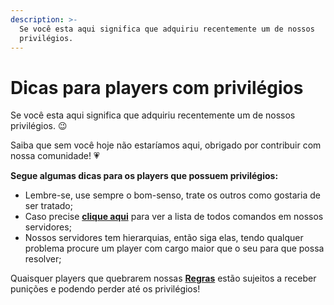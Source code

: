 ```yaml
---
description: >-
  Se você esta aqui significa que adquiriu recentemente um de nossos
  privilégios.
---
```


# Dicas para players com privilégios

Se você esta aqui significa que adquiriu recentemente um de nossos privilégios. 😉

Saiba que sem você hoje não estaríamos aqui, obrigado por contribuir com nossa comunidade! 💗

**Segue algumas dicas para os players que possuem privilégios:**

* Lembre-se, use sempre o bom-senso, trate os outros como gostaria de ser tratado;
* Caso precise [**clique aqui**](https://docs.zkservidores.com/f.a.q-base-de-conhecimento/comandos-disponiveis-nos-servidores) para ver a lista de todos comandos em nossos servidores;
* Nossos servidores tem hierarquias, então siga elas, tendo qualquer problema procure um player com cargo maior que o seu para que possa resolver;

Quaisquer players que quebrarem nossas [**Regras**](https://docs.zkservidores.com/regras-dos-servidores) estão sujeitos a receber punições e podendo perder até os privilégios! 



